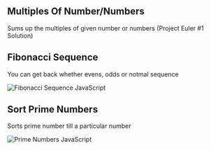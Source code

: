 ## Multiples Of Number/Numbers
Sums up the multiples of given number or numbers (Project Euler #1 Solution)  

## Fibonacci Sequence
You can get back whether evens, odds or notmal sequence  

![Fibonacci Sequence JavaScript](https://i.hizliresim.com/4j9zb09.png)

## Sort Prime Numbers
Sorts prime number till a particular number  

![Prime Numbers JavaScript](https://i.hizliresim.com/85zd3kx.png)